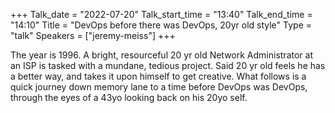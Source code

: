 +++
Talk_date = "2022-07-20"
Talk_start_time = "13:40"
Talk_end_time = "14:10"
Title = "DevOps before there was DevOps, 20yr old style"
Type = "talk"
Speakers = ["jeremy-meiss"]
+++


The year is 1996. A bright, resourceful 20 yr old Network Administrator at an ISP is tasked with a mundane, tedious project. Said 20 yr old feels he has a better way, and takes it upon himself to get creative. What follows is a quick journey down memory lane to a time before DevOps was DevOps, through the eyes of a 43yo looking back on his 20yo self.
